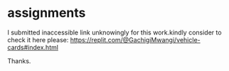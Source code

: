 # assignments
I submitted inaccessible link unknowingly for this work.kindly consider to check it here please:
https://replit.com/@GachigiMwangi/vehicle-cards#index.html

Thanks.

